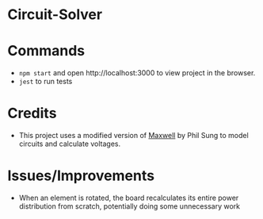 # Circuit-Solver

# Commands
- `npm start` and open http://localhost:3000 to view project in the browser.
- `jest` to run tests

# Credits
- This project uses a modified version of [Maxwell](http://web.psung.name/maxwell/) by Phil Sung to model circuits and calculate voltages.

# Issues/Improvements
- When an element is rotated, the board recalculates its entire power distribution from scratch, potentially doing some unnecessary work
